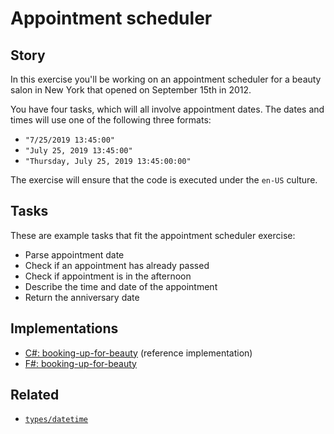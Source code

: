 # Appointment scheduler

## Story

In this exercise you'll be working on an appointment scheduler for a beauty salon in New York that opened on September 15th in 2012.

You have four tasks, which will all involve appointment dates. The dates and times will use one of the following three formats:

- `"7/25/2019 13:45:00"`
- `"July 25, 2019 13:45:00"`
- `"Thursday, July 25, 2019 13:45:00:00"`

The exercise will ensure that the code is executed under the `en-US` culture.

## Tasks

These are example tasks that fit the appointment scheduler exercise:

- Parse appointment date
- Check if an appointment has already passed
- Check if appointment is in the afternoon
- Describe the time and date of the appointment
- Return the anniversary date

## Implementations

- [C#: booking-up-for-beauty][implementation-csharp] (reference implementation)
- [F#: booking-up-for-beauty][implementation-fsharp]

## Related

- [`types/datetime`][types-datetime]

[types-datetime]: https://github.com/exercism/v3/blob/main/reference/types/datetime.md
[implementation-csharp]: https://github.com/exercism/csharp/blob/main/exercises/concept/booking-up-for-beauty/.docs/instructions.md
[implementation-fsharp]: https://github.com/exercism/fsharp/blob/main/exercises/concept/booking-up-for-beauty/.docs/instructions.md
